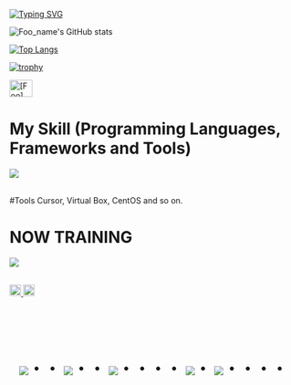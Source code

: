 [![Typing SVG](https://readme-typing-svg.demolab.com/?lines=I+like+hot+dog;+Because+its+not+a+dog;+Do+you+like+hot+dog)](https://git.io/typing-svg)

![Foo_name's GitHub stats](https://github-readme-stats.vercel.app/api?username=skibidikids&show_icons=true&theme=vue-dark)

[![Top Langs](https://github-readme-stats.vercel.app/api/top-langs/?username=skibidikids&layout=compact&theme=vue-dark)](https://github.com/anuraghazra/github-readme-stats)

[![trophy](https://github-profile-trophy.vercel.app/?username=skibidikids&theme=discord)](https://github.com/ryo-ma/github-profile-trophy)


<p align="left">
<a href="https://twitter.com/[]" target="blank"><img align="center" src="https://raw.githubusercontent.com/rahuldkjain/github-profile-readme-generator/master/src/images/icons/Social/twitter.svg" alt="[Foo]" height="30" width="40" /></a>
</p>



# My Skill (Programming Languages, Frameworks and Tools)

<img src="https://skillicons.dev/icons?i=python,javascript,github,vscode" /> <br /><br />

#Tools
  Cursor, Virtual Box, CentOS and so on.
  
# NOW TRAINING

<img src="https://skillicons.dev/icons?i=aws,linux,vscode,github,ruby" /> <br /><br />

<p align="left">

  <a href="http://twitter.com/wangliang__">
    <img height="20" src="https://img.shields.io/twitter/follow/wangliang__?label=Twitter&logo=twitter&style=flat" />
  </a>
  <a href="https://github.com/skibidikids">
    <img height="20" src="https://img.shields.io/github/followers/skibidikids?label=follow&logo=github&style=flat" />
  </a>

</p>
<!-- --------------------------------- :) ---------------------------------- -->

<br><br><br>

<div align="center">
    <h1>
        <img src="https://user-images.githubusercontent.com/44926913/175852850-3fb6c715-1856-41ff-8c1f-94ce3b03b458.gif">・・
        <img src="https://user-images.githubusercontent.com/44926913/175853109-f8850656-6704-4a8a-bee6-9aca154d929b.gif">・・
        <img src="https://user-images.githubusercontent.com/44926913/175853154-5449d974-975e-44a6-ab84-a86031265e40.gif">・・・・
        <img src="https://user-images.githubusercontent.com/44926913/175853109-f8850656-6704-4a8a-bee6-9aca154d929b.gif">・
        <img src="https://user-images.githubusercontent.com/44926913/175853154-5449d974-975e-44a6-ab84-a86031265e40.gif">・・・・
    </h1>
  </div>
<br><br><br>
